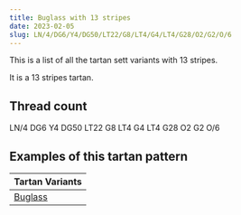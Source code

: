 ```yaml
---
title: Buglass with 13 stripes
date: 2023-02-05
slug: LN/4/DG6/Y4/DG50/LT22/G8/LT4/G4/LT4/G28/O2/G2/O/6
---
```

This is a list of all the tartan sett variants with 13 stripes.

It is a 13 stripes tartan.


## Thread count
LN/4 DG6 Y4 DG50 LT22 G8 LT4 G4 LT4 G28 O2 G2 O/6

## Examples of this tartan pattern

| Tartan Variants |
|---------------|
| [Buglass](/variants/ln/4/dg6/y4/dg50/lt22/g8/lt4/g4/lt4/g28/o2/g2/o/6-dg003000-g30a010-lne0e0e0-lt806050-off8500-yf0c000)||
